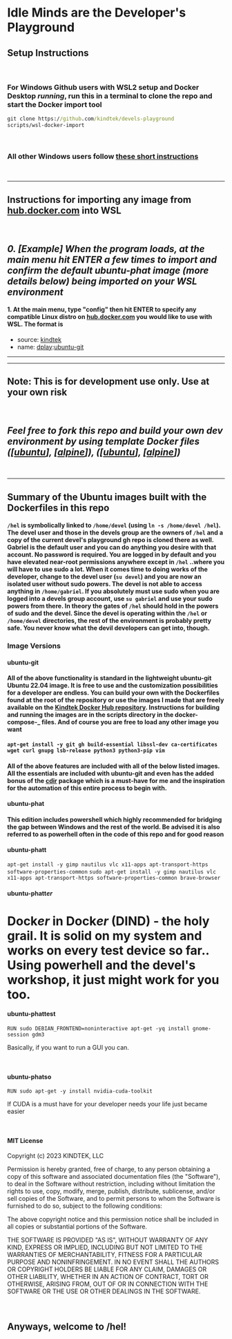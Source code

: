 # Idle Minds are the **Developer's Playground**

## Setup Instructions

&nbsp;

### For **Windows Github** users with **WSL2** setup and **Docker Desktop** _running_, run this in a terminal to clone the repo and start the Docker import tool

```bat
git clone https://github.com/kindtek/devels-playground
scripts/wsl-docker-import
```

&nbsp;

### All other Windows users follow [these short instructions](https://github.com/kindtek/devels-workshop#idle-hands-are-the-developers-workshop)

&nbsp;

---

## Instructions for importing any image from [hub.docker.com](https://hub.docker.com/) into WSL

&nbsp;

## _0. [Example] When the program loads, at the main menu hit ENTER a few times to import and confirm the default ubuntu-phat image (more details below) being imported on your WSL environment_

#### 1. At the main menu, type "config" then hit ENTER to specify any compatible Linux distro on [hub.docker.com](https://hub.docker.com/) you would like to use with WSL. The format is

- source: [kindtek](https://hub.docker.com/u/kindtek)
- name: [dplay](https://hub.docker.com/r/kindtek/dplay/tags):[ubuntu-git](https://hub.docker.com/layers/kindtek/dplay/ubuntu-git/images/sha256-f0469de765c03873f8c5df55cf2d2ea3dda4a3eb98b575f00d29696193d6ca08?context=repo)

---

---

## **Note: This is for development use only. Use at your own risk**

&nbsp;

## _Feel free to fork this repo and build your own dev environment by using template Docker files ([[ubuntu](devels-playground/docker-compose.ubuntu.yaml)], [[alpine](devels-playground/docker-compose.alpine.yaml)]), ([[ubuntu](devels-playground/dockerfile.ubuntu.yaml)], [[alpine](devels-playground/dockerfile.alpine.yaml)])_

&nbsp;

---

## Summary of the Ubuntu images built with the Dockerfiles in this repo

#### `/hel` is symbolically linked to `/home/devel` (using `ln -s /home/devel /hel`). The devel user and those in the devels group are the owners of `/hel` and a copy of the current devel's playground gh repo is cloned there as well. Gabriel is the default user and you can do anything you desire with that account. No password is required. You are logged in by default and you have elevated near-root permissions anywhere except in `/hel` ..where you will have to use sudo a lot. When it comes time to doing works of the developer, change to the devel user (`su devel`) and you are now an isolated user without sudo powers. The devel is not able to access anything in `/home/gabriel`. If you absolutely must use sudo when you are logged into a devels group account, use `su gabriel` and use your sudo powers from there. In theory the gates of `/hel` should hold in the powers of sudo and the devel. Since the devel is operating within the `/hel` or `/home/devel` directories, the rest of the environment is probably pretty safe. You never know what the devil developers can get into, though.

### Image Versions

#### **ubuntu-git**

#### All of the above functionality is standard in the lightweight **ubuntu-git** Ubuntu 22.04 image. It is free to use and the customization possibilities for a developer are endless. You can build your own with the Dockerfiles found at the root of the repository or use the images I made that are freely available on the [Kindtek Docker Hub repository](https://hub.docker.com/r/kindtek/dplay). Instructions for building and running the images are in the scripts directory in the docker-compose-**\_** files. And of course you are free to load any other image you want

#### `apt-get install -y git gh build-essential libssl-dev ca-certificates wget curl gnupg lsb-release python3 python3-pip vim`

#### All of the above features are included with all of the below listed images. All the essentials are included with ubuntu-git and even has the added bonus of the [cdir](https://github.com/kindtek/cdir) package which is a must-have for me and the inspiration for the automation of this entire process to begin with.

#### **ubuntu-phat**

#### This edition includes powershell which highly recommended for bridging the gap between Windows and the rest of the world. Be advised it is also referred to as powerhell often in the code of this repo and for good reason

#### **ubuntu-phatt**

`apt-get install -y gimp nautilus vlc x11-apps apt-transport-https software-properties-common`
`sudo apt-get install -y gimp nautilus vlc x11-apps apt-transport-https software-properties-common brave-browser`

#### **ubuntu-phatt*er***

# Dock*er* in Dock*er* (DIND) - the holy grail. It is solid on my system and works on every test device so far.. Using powerhell and the devel's workshop, it just might work for you too.

#### **ubuntu-phattest**

`RUN sudo DEBIAN_FRONTEND=noninteractive apt-get -yq install gnome-session gdm3`

Basically, if you want to run a GUI you can.

&nbsp;

#### **ubuntu-phatso**

`RUN sudo apt-get -y install nvidia-cuda-toolkit`

If CUDA is a must have for your developer needs your life just became easier

&nbsp;

#### MIT License

Copyright (c) 2023 KINDTEK, LLC

Permission is hereby granted, free of charge, to any person obtaining a copy
of this software and associated documentation files (the "Software"), to deal
in the Software without restriction, including without limitation the rights
to use, copy, modify, merge, publish, distribute, sublicense, and/or sell
copies of the Software, and to permit persons to whom the Software is
furnished to do so, subject to the following conditions:

The above copyright notice and this permission notice shall be included in all
copies or substantial portions of the Software.

THE SOFTWARE IS PROVIDED "AS IS", WITHOUT WARRANTY OF ANY KIND, EXPRESS OR
IMPLIED, INCLUDING BUT NOT LIMITED TO THE WARRANTIES OF MERCHANTABILITY,
FITNESS FOR A PARTICULAR PURPOSE AND NONINFRINGEMENT. IN NO EVENT SHALL THE
AUTHORS OR COPYRIGHT HOLDERS BE LIABLE FOR ANY CLAIM, DAMAGES OR OTHER
LIABILITY, WHETHER IN AN ACTION OF CONTRACT, TORT OR OTHERWISE, ARISING FROM,
OUT OF OR IN CONNECTION WITH THE SOFTWARE OR THE USE OR OTHER DEALINGS IN THE
SOFTWARE.

&nbsp;

## Anyways, welcome to /hel!
